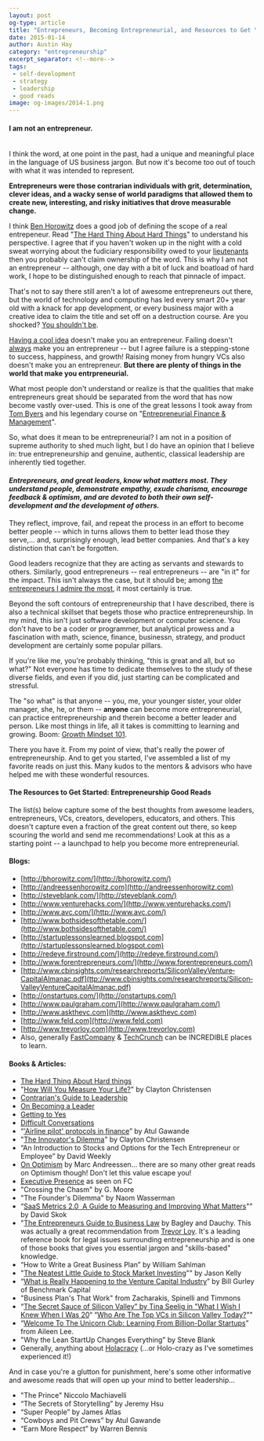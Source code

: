 ```yaml
---
layout: post
og-type: article
title: "Entrepreneurs, Becoming Entrepreneurial, and Resources to Get You Started"
date: 2015-01-14
author: Austin Hay
category: "entrepreneurship"
excerpt_separator: <!--more-->
tags:
 - self-development
 - strategy
 - leadership
 - good reads
image: og-images/2014-1.png
---
```

<p>
<h4><b>I am not an entrepreneur.</b></h4> 
	</br>
I think the word, at one point in the past, had a unique and meaningful place in the language of US business jargon. But now it's become too out of touch with what it was intended to represent.
	</br>

<b>Entrepreneurs were those contrarian individuals with grit, determination, clever ideas, and a wacky sense of world paradigms that allowed them to create new, interesting, and risky initiatives that drove measurable change.</b>
</p>
<!--more-->

I think [Ben Horowitz](http://www.bhorowitz.com/) does a good job of defining the scope of a real entrepeneur. Read "[The Hard Thing About Hard Things](http://techcrunch.com/2014/03/03/the-hard-thing-about-hard-things-ben-horowitzs-honest-and-real-take-on-entrepreneurship/)" to understand his perspective. I agree that if you haven't woken up in the night with a cold sweat worrying about the fudiciary responsibility owed to your [lieutenants](https://about.usc.edu/presidentemeritus/contrarians-guide-to-leadership/) then you probably can't claim ownership of the word. This is why I am not an entrepreneur -- although, one day with a bit of luck and boatload of hard work, I hope to be distinguished enough to reach that pinnacle of impact.

 That's not to say there still aren't a lot of awesome entrepreneurs out there, but the world of technology and computing has led every smart 20+ year old with a knack for app development, or every business major with a creative idea to claim the title and set off on a destruction course. Are you shocked? [You shouldn't be](http://www.nytimes.com/2014/03/16/magazine/silicon-valleys-youth-problem.html).

[Having a cool idea](http://www.entrepreneursforachange.com/10-stupid-business-ideas-that-made-millions/) doesn't make you an entrepreneur. Failing doesn't [always](http://www.nytimes.com/2014/11/09/business/wearing-your-failures-on-your-sleeve.html) make you an entrepreneur -- but I agree failure is a stepping-stone to success, happiness, and growth! Raising money from hungry VCs also doesn't make you an entrepreneur. <b>But there are plenty of things in the world that make you entrpreneurial.</b> 

What most people don't understand or realize is that the qualities that make entrepreneurs great should be separated from the word that has now become vastly over-used. This is one of the great lessons I took away from [Tom Byers](https://profiles.stanford.edu/thomas-byers) and his legendary course on "[Entrepreneurial Finance &amp; Management](http://stvp.stanford.edu/about/)".

So, what does it mean to be entrepreneurial? I am not in a position of supreme authority to shed much light, but I do have an opinion that I believe in: true entrepreneurship and genuine, authentic, classical leadership are inherently tied together. 

<h4><b><i>Entrepreneurs, and great leaders, know what matters most. They understand people, demonstrate empathy, exude charisma, encourage feedback &amp; optimism, and are devoted to both their own self-development and the development of others.</i></b></h4>


They reflect, improve, fail, and repeat the process in an effort to become better people -- which in turns allows them to better lead those they serve,... and, surprisingly enough, lead better companies. And that's a key distinction that can't be forgotten.

Good leaders recognize that they are acting as servants and stewards to others. Similarly, good entrepreneurs -- real entrepreneurs -- are "in it" for the impact. This isn't always the case, but it should be; among [the entrepreneurs I admire the most](http://www.forbes.com/sites/bruceupbin/2012/09/18/talking-philanthropy-with-marc-benioff/), it most certainly is true. 

Beyond the soft contours of entrepreneurship that I have described, there is also a technical skillset that begets those who practice entrepreneurship. In my mind, this isn't just software development or computer science. You don't have to be a coder or programmer, but analytical prowess and a fascination with math, science, finance, businessn, strategy, and product development are certainly some popular pillars. 

If you're like me, you're probably thinking, "this is great and all, but so what?" Not everyone has time to dedicate themselves to the study of these diverse fields, and even if you did, just starting can be complicated and stressful. 

The "so what" is that anyone -- you, me, your younger sister, your older manager, she, he, or them -- <b>anyone</b> can become more entrepreneurial, can practice entrepreneurship and therein become a better leader and person. Like most things in life, all it takes is committing to learning and growing. Boom: [Growth Mindset 101](http://www.nytimes.com/2008/07/06/business/06unbox.html).

There you have it. From my point of view, that's really the power of entrepreneurship. And to get you started, I've assembled a list of my favorite reads on just this. Many kudos to the mentors &amp; advisors who have helped me with these wonderful resources.

<h4><b>The Resources to Get Started: Entrepreneurship Good Reads</b></h4>

The list(s) below capture some of the best thoughts from awesome leaders, entrepreneurs, VCs, creators, developers, educators, and others. This doesn't capture even a fraction of the great content out there, so keep scouring the world and send me recommendations! Look at this as a starting point -- a launchpad to help you become more entrepreneurial. 

<h4> Blogs: </h4>

*  [http://bhorowitz.com/](http://bhorowitz.com/)
*  [http://andreessenhorowitz.com](http://andreessenhorowitz.com)
*  [http://steveblank.com/](http://steveblank.com/)
*  [http://www.venturehacks.com/](http://www.venturehacks.com/)
*  [http://www.avc.com/](http://www.avc.com/)
*  [http://www.bothsidesofthetable.com/](http://www.bothsidesofthetable.com/)
*  [http://startuplessonslearned.blogspot.com](http://startuplessonslearned.blogspot.com)
*  [http://redeye.firstround.com/](http://redeye.firstround.com/)
*  [http://www.forentrepreneurs.com/](http://www.forentrepreneurs.com/)
*  [http://www.cbinsights.com/research­reports/Silicon­Valley­Venture­Capital­Almanac.pdf](ttp://www.cbinsights.com/research­reports/Silicon­Valley­Venture­Capital­Almanac.pdf)
*  [http://onstartups.com/](http://onstartups.com/)
*  [http://www.paulgraham.com/](http://www.paulgraham.com/)
*  [http://www.askthevc.com](http://www.askthevc.com)
*  [http://www.feld.com](http://www.feld.com)
*  [http://www.trevorloy.com](http://www.trevorloy.com)
* Also, generally [FastCompany](http://www.fastcompany.com/) & [TechCrunch](http://techcrunch.com/) can be INCREDIBLE places to learn.

<h4> Books &amp; Articles:</h4>

* [The Hard Thing About Hard things](http://techcrunch.com/2014/03/03/the-hard-thing-about-hard-things-ben-horowitzs-honest-and-real-take-on-entrepreneurship/)
* "[How Will You Measure Your Life?]()" by Clayton Christensen
* [Contrarian's Guide to Leadership](https://about.usc.edu/presidentemeritus/contrarians-guide-to-leadership/)
* [On Becoming a Leader](http://www.fastcompany.com/1786824/leadership-hall-fame-warren-bennis-author-becoming-leader)
* [Getting to Yes](http://www.forbes.com/sites/keldjensen/2013/02/05/why-negotiators-still-arent-getting-to-yes/)
* [Difficult Conversations](http://www.amazon.com/Difficult-Conversations-Discuss-What-Matters/dp/0143118447)
* “['Airline pilot' protocols in finance](http://www.ft.com/cms/s/0/86d97610-00ab-11df-ae8d-00144feabdc0.html#axzz3OxWR4tBz)” by Atul Gawande
* "[The Innovator's Dilemma](http://www.claytonchristensen.com/books/the-innovators-dilemma/)" by Clayton Christensen
* “An Introduction to Stocks and Options for the Tech Entrepreneur or Employee” by David Weekly
* [On Optimism](http://nymag.com/daily/intelligencer/2014/10/marc-andreessen-in-conversation.html) by Marc Andreessen... there are so many other great reads on Optimism though! Don't let this value escape you!
* [Executive Presence](http://www.fastcompany.com/3033993/hit-the-ground-running/the-intangible-career-trait-that-you-need-to-succeed) as seen on FC
* "Crossing the Chasm" by G. Moore
* "The Founder's Dilemma" by Naom Wasserman
* “[SaaS Metrics 2.0 ­ A Guide to Measuring and Improving What Matters](http://www.forentrepreneurs.com/saas-metrics-2/)"" by David Skok
* "[The Entrepreneurs Guide to Business Law]() by Bagley and Dauchy. This was actually a great recommendation from [Trevor Loy](http://www.flywheelventures.com/index.php/website/flywheel_team/). It's a leading reference book for legal issues surrounding entrepreneurship and is one of those books that gives you essential jargon and "skills-based" knowledge. 
* “How to Write a Great Business Plan” by William Sahlman
* "[The Neatest Little Guide to Stock Market Investing]()"" by Jason Kelly
* “[What is Really Happening to the Venture Capital Industry](http://abovethecrowd.com/2009/08/24/what-is-really-happening-to-the-venture-capital-industry/)” by Bill Gurley of Benchmark Capital
* "Business Plan's That Work" from Zacharakis, Spinelli and Timmons
* “[The Secret Sauce of Silicon Valley” by Tina Seelig in "What I Wish I Knew When I Was 20](http://ospflor63.stanford.edu/upload/handouts/Secret_Sauce_-_Seelig.pdf)“
“[Who Are The Top VCs in Silicon Valley Today?](http://www.sramanamitra.com/2014/01/27/who-are-the-top-vcs-in-silicon-valley-today/)""
* “[Welcome To The Unicorn Club: Learning From Billion­-Dollar Startups](http://techcrunch.com/2013/11/02/welcome-to-the-unicorn-club/)” from Aileen Lee.
* "Why the Lean Start­Up Changes Everything" by Steve Blank
* Generally, anything about [Holacracy](http://qz.com/317918/holacracy-at-zappos-its-either-the-future-of-management-or-a-social-experiment-gone-awry/) (...or Holo-crazy as I've sometimes experienced it!)

And in case you're a glutton for punishment, here's some other informative and awesome reads that will open up your mind to better leadership...

* "The Prince" Niccolo Machiavelli
* “The Secrets of Storytelling” by Jeremy Hsu
* “Super People” by James Atlas
* “Cowboys and Pit Crews” by Atul Gawande
* “Earn More Respect” by Warren Bennis




